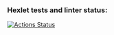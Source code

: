 ### Hexlet tests and linter status:
[![Actions Status](https://github.com/upokusaev/python-project-49/workflows/hexlet-check/badge.svg)](https://github.com/upokusaev/python-project-49/actions)